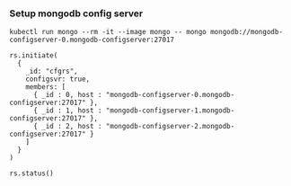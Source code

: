 ### Setup mongodb config server
`kubectl run mongo --rm -it --image mongo -- mongo mongodb://mongodb-configserver-0.mongodb-configserver:27017`
```
rs.initiate(
  {
    _id: "cfgrs",
    configsvr: true,
    members: [
      { _id : 0, host : "mongodb-configserver-0.mongodb-configserver:27017" },
      { _id : 1, host : "mongodb-configserver-1.mongodb-configserver:27017" },
      { _id : 2, host : "mongodb-configserver-2.mongodb-configserver:27017" }
    ]
  }
)

rs.status()
```
